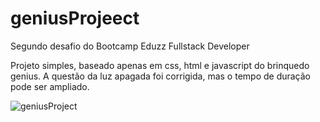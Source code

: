 # geniusProjeect
Segundo desafio do Bootcamp Eduzz Fullstack Developer

Projeto simples, baseado apenas em css, html e javascript do brinquedo genius. A questão da luz apagada foi corrigida, mas o tempo de duração pode ser ampliado.

![geniusProject](https://github.com/Eletromaximus/geniusProject/blob/main/document.png)